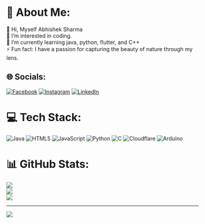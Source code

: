 # 💫 About Me:
👋 Hi, Myself Abhishek Sharma<br>👀 I’m interested in coding.<br>🌱 I’m currently learning java, python, flutter, and C++<br>⚡ Fun fact: I have a passion for capturing the beauty of nature through my lens.

## 🌐 Socials:
[![Facebook](https://img.shields.io/badge/Facebook-%231877F2.svg?logo=Facebook&logoColor=white)](https://facebook.com/Sharmaabhi024) [![Instagram](https://img.shields.io/badge/Instagram-%23E4405F.svg?logo=Instagram&logoColor=white)](https://instagram.com/itx_abhi_sharma) [![LinkedIn](https://img.shields.io/badge/LinkedIn-%230077B5.svg?logo=linkedin&logoColor=white)](https://linkedin.com/in/abhishek-sharma0) 

# 💻 Tech Stack:
![Java](https://img.shields.io/badge/java-%23ED8B00.svg?style=for-the-badge&logo=openjdk&logoColor=white) ![HTML5](https://img.shields.io/badge/html5-%23E34F26.svg?style=for-the-badge&logo=html5&logoColor=white) ![JavaScript](https://img.shields.io/badge/javascript-%23323330.svg?style=for-the-badge&logo=javascript&logoColor=%23F7DF1E) ![Python](https://img.shields.io/badge/python-3670A0?style=for-the-badge&logo=python&logoColor=ffdd54) ![C](https://img.shields.io/badge/c-%2300599C.svg?style=for-the-badge&logo=c&logoColor=white) ![Cloudflare](https://img.shields.io/badge/Cloudflare-F38020?style=for-the-badge&logo=Cloudflare&logoColor=white) ![Arduino](https://img.shields.io/badge/-Arduino-00979D?style=for-the-badge&logo=Arduino&logoColor=white)
# 📊 GitHub Stats:
![](https://github-readme-stats.vercel.app/api?username=Abhi5412174&theme=dark&hide_border=false&include_all_commits=false&count_private=false)<br/>
![](https://github-readme-streak-stats.herokuapp.com/?user=Abhi5412174&theme=dark&hide_border=false)<br/>
![](https://github-readme-stats.vercel.app/api/top-langs/?username=Abhi5412174&theme=dark&hide_border=false&include_all_commits=false&count_private=false&layout=compact)


---
[![](https://visitcount.itsvg.in/api?id=Abhi5412174&icon=0&color=0)](https://visitcount.itsvg.in)

